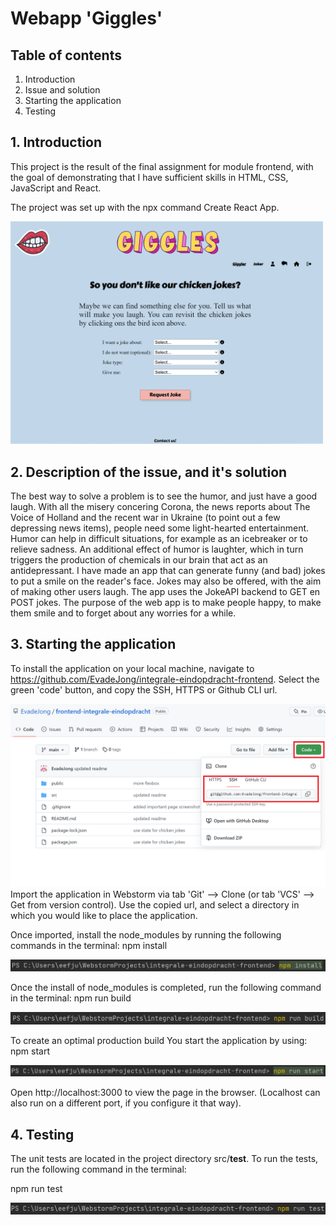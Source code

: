 # Webapp 'Giggles'

## Table of contents

1. Introduction
2. Issue and solution
3. Starting the application
4. Testing

## 1. Introduction

This project is the result of the final assignment for module frontend,
with the goal of demonstrating that I have sufficient skills in HTML, CSS, JavaScript and React.

The project was set up with the npx command Create React App.

<img src="https://github.com/EvadeJong/frontend-integrale-eindopdracht/blob/main/src/assets/images/Gigglerpage.png" width="500" />

## 2. Description of the issue, and it's solution

The best way to solve a problem is to see the humor, and just have a good laugh.
With all the misery concering Corona, the news reports about The Voice of Holland and the recent
war in Ukraine (to point out a few depressing news items), people need some light-hearted entertainment.
Humor can help in difficult situations, for example as an icebreaker or to relieve sadness.
An additional effect of humor is laughter, which in turn triggers the production of chemicals in our brain that act as
an antidepressant.
I have made an app that can generate funny (and bad) jokes to put a smile on the reader's face.
Jokes may also be offered, with the aim of making other users laugh.
The app uses the JokeAPI backend to GET en POST jokes.
The purpose of the web app is to make people happy, to make them smile and to forget about any worries for a while.

## 3. Starting the application

To install the application on your local machine, navigate
to https://github.com/EvadeJong/integrale-eindopdracht-frontend.
Select the green 'code' button, and copy the SSH, HTTPS or Github CLI url.

![github](https://github.com/EvadeJong/frontend-integrale-eindopdracht/blob/main/src/assets/images/Github.png?raw=true )
Import the application in Webstorm via tab 'Git' --> Clone (or tab 'VCS' --> Get from version control).
Use the copied url, and select a directory in which you would like to place the application.

Once imported, install the node_modules by running the following commands in the terminal:
npm install

![github](https://github.com/EvadeJong/frontend-integrale-eindopdracht/blob/main/src/assets/images/NpmInstall.png?raw=true)

Once the install of node_modules is completed, run the following command in the terminal:
npm run build

![github](https://github.com/EvadeJong/frontend-integrale-eindopdracht/blob/main/src/assets/images/NpmRunBuild.png?raw=true)

To create an optimal production build
You start the application by using:
npm start

![github](https://github.com/EvadeJong/frontend-integrale-eindopdracht/blob/main/src/assets/images/NpmRunStart.png?raw=true)

Open http://localhost:3000 to view the page in the browser. (Localhost can also run on a different port, if you configure it that way).

## 4. Testing

The unit tests are located in the project directory src/__test__.
To run the tests, run the following command in the terminal:

npm run test

![github](https://github.com/EvadeJong/frontend-integrale-eindopdracht/blob/main/src/assets/images/NpmRunTest.png?raw=true)

